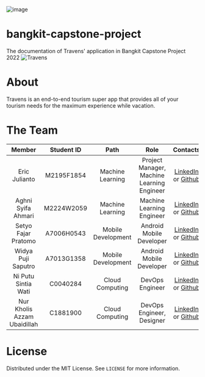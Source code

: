 ![image](https://user-images.githubusercontent.com/86970816/167998296-4756c025-f26f-4bd9-ae96-0ae0d46e9312.png)


# bangkit-capstone-project
The documentation of Travens' application in Bangkit Capstone Project 2022
![Travens](https://github.com/algonacci/Free-CDN/blob/main/Travens-CDN/Banner_Travens.png?raw=True)

# About
Travens is an end-to-end tourism super app that provides all of your tourism needs for the maximum experience while vacation.

# The Team

|         Member              | Student ID |        Path        |                Role                        |                                                  Contacts                                                  |
| :--------------------:      | :--------: | :----------------: | :----------------------------------------: | :--------------------------------------------------------------------------------------------------------: |
| Eric Julianto               |  M2195F1854  |  Machine Learning  | Project Manager, Machine Learning Engineer| [LinkedIn](https://www.linkedin.com/in/ericjulianto/) or [Github](https://github.com/algonacci)       |
| Aghni Syifa Ahmari          |  M2224W2059  |  Machine Learning  | Machine Learning Engineer                 | [LinkedIn](https://www.linkedin.com/in/aghni-syifa-ahmari-a613a6206/) or [Github](https://github.com/aghnisyifa)     |
| Setyo Fajar Pratomo         |  A7006H0543  | Mobile Development | Android Mobile Developer                  | [LinkedIn](https://www.linkedin.com/in/setyofajar/) or [Github](https://github.com/setyofp)         |
| Widya Puji Saputro          |  A7013G1358  | Mobile Development | Android Mobile Developer                  | [LinkedIn](https://www.linkedin.com/in/widya-puji-saputro-bb8a74129/) or [Github](https://github.com/Widi-ps)       |
| Ni Putu Sintia Wati         |  C0040284    |  Cloud Computing   | DevOps Engineer                           | [LinkedIn](https://www.linkedin.com/in/putusintia/) or [Github](https://github.com/sintiasnn) |
| Nur Kholis Azzam Ubaidillah |  C1881900    |  Cloud Computing   | DevOps Engineer, Designer                 | [LinkedIn](https://www.linkedin.com/in/azzam-ubaidillah-311b5319a/) or [Github](https://github.com/Azzamubaidillah)       |

# License
Distributed under the MIT License. See `LICENSE` for more information.
